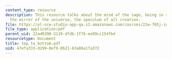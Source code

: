 ```yaml
---
content_type: resource
description: This resource talks about the mind of the sage, being in repose, becomes
  the mirror of the universe, the speculum of all creation.
file: https://ol-ocw-studio-app-qa.s3.amazonaws.com/courses/21w-765j-interactive-and-non-linear-narrative-theory-and-practice-spring-2006/47efa333d2990ef90b2163a86a1fa372_top_to_bottom.pdf
file_type: application/pdf
parent_uid: 22ad0398-3119-dfdb-1f76-ee99cc154fbd
resourcetype: Document
title: top_to_bottom.pdf
uid: 47efa333-d299-0ef9-0b21-63a86a1fa372
---
```

